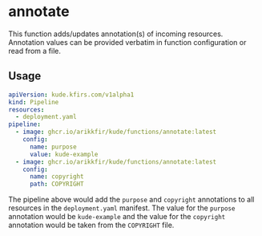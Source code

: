 # annotate

This function adds/updates annotation(s) of incoming resources. Annotation values can be provided verbatim in function
configuration or read from a file.

## Usage

```yaml
apiVersion: kude.kfirs.com/v1alpha1
kind: Pipeline
resources:
  - deployment.yaml
pipeline:
  - image: ghcr.io/arikkfir/kude/functions/annotate:latest
    config:
      name: purpose
      value: kude-example
  - image: ghcr.io/arikkfir/kude/functions/annotate:latest
    config:
      name: copyright
      path: COPYRIGHT
```

The pipeline above would add the `purpose` and `copyright` annotations to all resources in the `deployment.yaml`
manifest. The value for the `purpose` annotation would be `kude-example` and the value for the `copyright` annotation
would be taken from the `COPYRIGHT` file.
